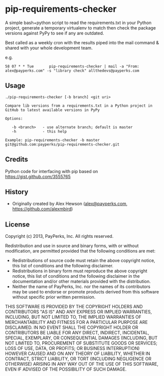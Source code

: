 pip-requirements-checker
========================
A simple bash+python script to read the requirements.txt in your Python project, generate a temporary virtualenv to match then check the package versions against PyPy to see if any are outdated.

Best called as a weekly cron with the results piped into the mail command & shared with your whole development team.

e.g.

    58 07 * * Tue		pip-requirements-checker | mail -a "From: alex@payperks.com" -s "library check" allthedevs@payperks.com


Usage
-----

```
./pip-requirements-checker [-b branch] <git uri>

Compare lib versions from a requirements.txt in a Python project in
GitHub to latest available versions in PyPy

Options:

   -b <branch>   - use alternate branch; default is master
   -h            - this help

Example: pip-requirements-checker -b master git@github.com:payperks/pip-requirements-checker.git
```

Credits
-------
Python code for interfacing with pip based on https://gist.github.com/3555765

History
-------
* Originally created by Alex Hewson (alex@payperks.com, https://github.com/alexmbird)


License
-------

Copyright (c) 2013, PayPerks, Inc.
All rights reserved.

Redistribution and use in source and binary forms, with or without modification, are permitted provided that the following conditions are met:
* Redistributions of source code must retain the above copyright notice, this list of conditions and the following disclaimer.
* Redistributions in binary form must reproduce the above copyright notice, this list of conditions and the following disclaimer in the documentation and/or other materials provided with the distribution.
* Neither the name of PayPerks, Inc. nor the names of its contributors may be used to endorse or promote products derived from this software without specific prior written permission.

THIS SOFTWARE IS PROVIDED BY THE COPYRIGHT HOLDERS AND CONTRIBUTORS "AS IS" AND ANY EXPRESS OR IMPLIED WARRANTIES, INCLUDING, BUT NOT LIMITED TO, THE IMPLIED WARRANTIES OF MERCHANTABILITY AND FITNESS FOR A PARTICULAR PURPOSE ARE DISCLAIMED. IN NO EVENT SHALL THE COPYRIGHT HOLDER OR CONTRIBUTORS BE LIABLE FOR ANY DIRECT, INDIRECT, INCIDENTAL, SPECIAL, EXEMPLARY, OR CONSEQUENTIAL DAMAGES (INCLUDING, BUT NOT LIMITED TO, PROCUREMENT OF SUBSTITUTE GOODS OR SERVICES; LOSS OF USE, DATA, OR PROFITS; OR BUSINESS INTERRUPTION) HOWEVER CAUSED AND ON ANY THEORY OF LIABILITY, WHETHER IN CONTRACT, STRICT LIABILITY, OR TORT (INCLUDING NEGLIGENCE OR OTHERWISE) ARISING IN ANY WAY OUT OF THE USE OF THIS SOFTWARE, EVEN IF ADVISED OF THE POSSIBILITY OF SUCH DAMAGE.

